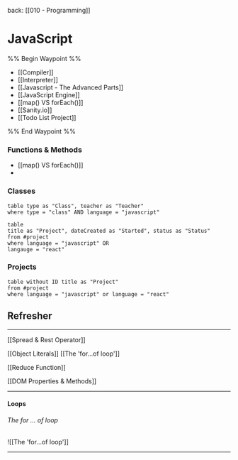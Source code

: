 back: [[010 - Programming]]


# JavaScript

%% Begin Waypoint %%
- [[Compiler]]
- [[Interpreter]]
- [[Javascript - The Advanced Parts]]
- [[JavaScript Engine]]
- [[map() VS forEach()]]
- [[Sanity.io]]
- [[Todo List Project]]

%% End Waypoint %%

### Functions & Methods

- [[map() VS forEach()]]
- 

### Classes

```dataview
table type as "Class", teacher as "Teacher"
where type = "class" AND language = "javascript"

```




``` dataview
table
title as "Project", dateCreated as "Started", status as "Status" 
from #project 
where language = "javascript" OR
langauge = "react"
```





### Projects
```dataview
table without ID title as "Project"
from #project 
where language = "javascript" or language = "react"

```











## Refresher
---

 [[Spread & Rest Operator]]

[[Object Literals]]
[[The 'for...of loop']]

[[Reduce Function]]

[[DOM Properties & Methods]]


___

#### Loops

###### The for ... of loop
![[The 'for...of loop']]

---
